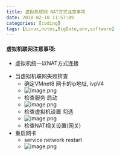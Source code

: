 ```yaml
---
title: 虚拟机联网 NAT方式注意事项
date: 2018-02-10 11:57:09
categories: [coding]
tags: [Linux,notes,BigDate,env,software]
---
```

#### 虚拟机联网注意事项:
* 虚拟机统一以NAT方式连接
<!----more--->
* 当虚拟机联网失败排查
    * 确定VMnet8 网卡的ip地址, ivpV4
    * ![image.png](http://upload-images.jianshu.io/upload_images/4832809-7729fa4250020c4c.png?imageMogr2/auto-orient/strip%7CimageView2/2/w/1240)
    * 检查服务 启动
    * ![image.png](http://upload-images.jianshu.io/upload_images/4832809-b4d0fa7502b34d24.png?imageMogr2/auto-orient/strip%7CimageView2/2/w/1240)
    * 检查虚拟机设置 勾选
    * ![image.png](http://upload-images.jianshu.io/upload_images/4832809-024a6a94fdd1b0b2.png?imageMogr2/auto-orient/strip%7CimageView2/2/w/1240)
    * 检查NAT相关设置(网关)
* 重启网卡
    * service network restart
    * ![image.png](http://upload-images.jianshu.io/upload_images/4832809-798912755a598691.png?imageMogr2/auto-orient/strip%7CimageView2/2/w/1240)

    